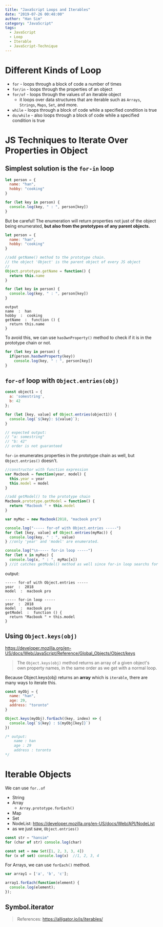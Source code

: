 ```yaml
---
title: "JavaScript Loops and Iterables"
date: "2019-07-26 00:48:00"
author: "Han Sim"
category: "JavaScript"
tags:
  - JavaScript
  - Loop
  - Iterable
  - JavaScript-Technique
---
```


# Different Kinds of Loop

- `for` - loops through a block of code a number of times
- `for/in` - loops through the properties of an object
- `for/of` - loops through the values of an iterable object
  - it loops over data structures that are iterable such as `Arrays`, `Strings`, `Maps`, `Set`, and more.
- `while` - loops through a block of code while a specified condition is true
- `do/while` - also loops through a block of code while a specified condition is true

# JS Techniques to Iterate Over Properties in Object

## Simplest solution is the `for-in` loop

```JavaScript
let person = {
  name: "han",
  hobby: "cooking"
}

for (let key in person) {
  console.log(key, " : ", person[key])
}
```

But be careful! The enumeration will return properties not just of the object being enumerated, **but also from the prototypes of any parent objects.**

```JavaScript
let person = {
  name: "han",
  hobby: "cooking"
}

//add getName() method to the prototype chain.
// the object 'Object' is the parent object of every JS object
//
Object.prototype.getName = function() {
  return this.name
}

for (let key in person) {
  console.log(key, " : ", person[key])
}
```

```
output
name  :  han
hobby  :  cooking
getName  :  function () {
  return this.name
}
```

To avoid this, we can use `hasOwnProperty()` method to check if it is in the prototype chain or not.

```JavaScript
for (let key in person) {
  if(person.hasOwnProperty(key))
    console.log(key, " : ", person[key])
}
```

## `for-of` loop with `Object.entries(obj)`

```JavaScript
const object1 = {
  a: 'somestring',
  b: 42
};

for (let [key, value] of Object.entries(object1)) {
  console.log(`${key}: ${value}`);
}

// expected output:
// "a: somestring"
// "b: 42"
// order is not guaranteed
```

`for-in` enumerates properties in the prototype chain as well, but `Object.entries()` doesn't.

```JavaScript
//constructor with function expression
var Macbook = function(year, model) {
  this.year = year
  this.model = model
}

//add getModel() to the prototype chain
Macbook.prototype.getModel = function() {
  return "Macbook " + this.model
}

var myMac = new Macbook(2018, "macbook pro")

console.log("----- for-of with Object.entries -----")
for (let [key, value] of Object.entries(myMac)) {
  console.log(key, " : ", value)
} //only 'year' and 'model' are enumerated.

console.log("\n----- for-in loop -----")
for (let x in myMac) {
  console.log(x, " : ", myMac[x])
} //it catches getModel() method as well since for-in loop searchs for the prototype chain as well
```

output:

```
----- for-of with Object.entries -----
year  :  2018
model  :  macbook pro

----- for-in loop -----
year  :  2018
model  :  macbook pro
getModel  :  function () {
  return "Macbook " + this.model
}
```

## Using `Object.keys(obj)`

https://developer.mozilla.org/en-US/docs/Web/JavaScript/Reference/Global_Objects/Object/keys

> The `Object.keys(obj)` method returns an array of a given object's own property names, in the same order as we get with a normal loop.

Because Object.keys(obj) returns an **array** which is `iterable`, there are many ways to iterate this.

```JavaScript
const myObj = {
  name: "han",
  age: 29,
  address: "toronto"
}

Object.keys(myObj).forEach((key, index) => {
  console.log(`${key} : ${myObj[key]}`)
})

/* output:
    name : han
    age : 29
    address : toronto
*/
```

# Iterable Objects

We can use `for..of`

- String
- Array
  - `Array.prototype.forEach()`
- Map
- Set
- NodeList: https://developer.mozilla.org/en-US/docs/Web/API/NodeList
- as we just saw, `Object.entries()`

```JavaScript
const str = "hansim"
for (char of str) console.log(char)

const set = new Set([1, 2, 3, 3, 4])
for (x of set) console.log(x)  //1, 2, 3, 4
```

For Arrays, we can use `forEach()` method.

```JavaScript
var array1 = ['a', 'b', 'c'];

array1.forEach(function(element) {
  console.log(element);
});
```

## Symbol.iterator

> References: https://alligator.io/js/iterables/
